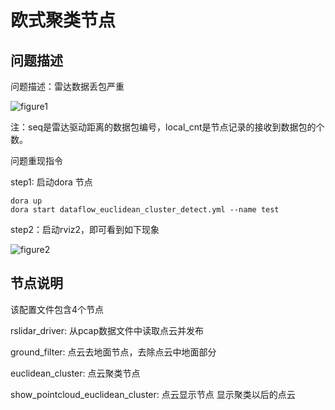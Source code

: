 # 欧式聚类节点

## 问题描述

问题描述：雷达数据丢包严重

![figure1](/home/crp/autoware.universe/peception/euclidean_cluster/fig/figure1.jpg)

注：seq是雷达驱动距离的数据包编号，local_cnt是节点记录的接收到数据包的个数。



问题重现指令

step1: 启动dora 节点

```
dora up 
dora start dataflow_euclidean_cluster_detect.yml --name test
```

 step2：启动rviz2，即可看到如下现象

![figure2](/home/crp/autoware.universe/peception/euclidean_cluster/fig/figure2.gif)




## 节点说明

该配置文件包含4个节点

rslidar_driver: 从pcap数据文件中读取点云并发布

ground_filter: 点云去地面节点，去除点云中地面部分

euclidean_cluster: 点云聚类节点

show_pointcloud_euclidean_cluster: 点云显示节点  显示聚类以后的点云
